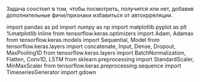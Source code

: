 Задача соостоит в том, чтобы посмотреть, получится или нет, добавив дополнительные фичи/признаки избавиться от автокрреляции.

import pandas as pd
import numpy as np
import matplotlib.pyplot as plt
%matplotlib inline
from tensorflow.keras.optimizers import Adam, Adamax
from tensorflow.keras.models import Sequential, Model
from tensorflow.keras.layers import concatenate, Input, Dense, Dropout, MaxPooling1D
from tensorflow.keras.layers import BatchNormalization, Flatten, Conv1D, LSTM
from sklearn.preprocessing import StandardScaler, MinMaxScaler
from tensorflow.keras.preprocessing.sequence import TimeseriesGenerator
import gdown
